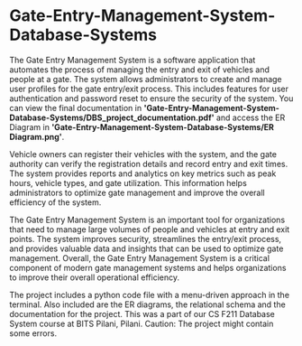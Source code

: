 # Gate-Entry-Management-System-Database-Systems

The Gate Entry Management System is a software application that automates the process of managing the entry and exit of vehicles and people at a gate. The system allows administrators to create and manage user profiles for the gate entry/exit process. This includes features for user authentication and password reset to ensure the security of the system. You can view the final documentation in **'Gate-Entry-Management-System-Database-Systems/DBS_project_documentation.pdf'** and access the ER Diagram in **'Gate-Entry-Management-System-Database-Systems/ER Diagram.png'**.

Vehicle owners can register their vehicles with the system, and the gate authority can verify the registration details and record entry and exit times. The system provides reports and analytics on key metrics such as peak hours, vehicle types, and gate utilization. This information helps administrators to optimize gate management and improve the overall efficiency of the system.

The Gate Entry Management System is an important tool for organizations that need to manage large volumes of people and vehicles at entry and exit points. The system improves security, streamlines the entry/exit process, and provides valuable data and insights that can be used to optimize gate management. Overall, the Gate Entry Management System is a critical component of modern gate management systems and helps organizations to improve their overall operational efficiency.

The project includes a python code file with a menu-driven approach in the terminal. Also included are the ER diagrams, the relational schema and the documentation for the project. This was a part of our CS F211 Database System course at BITS Pilani, Pilani. 
Caution: The project might contain some errors.
